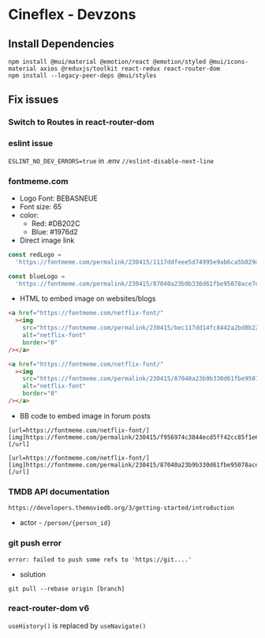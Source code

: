 # Cineflex - Devzons

## Install Dependencies

```-bash
npm install @mui/material @emotion/react @emotion/styled @mui/icons-material axios @reduxjs/toolkit react-redux react-router-dom
npm install --legacy-peer-deps @mui/styles
```

## Fix issues

### Switch to Routes in react-router-dom

### eslint issue

`ESLINT_NO_DEV_ERRORS=true` in .env
`//eslint-disable-next-line`

### fontmeme.com

- Logo Font: BEBASNEUE
- Font size: 65
- color:
  - Red: #DB202C
  - Blue: #1976d2
- Direct image link

```javascript
const redLogo =
  'https://fontmeme.com/permalink/230415/1117ddfeee5d74995e9ab6ca5b029df8.png'

const blueLogo =
  'https://fontmeme.com/permalink/230415/87040a23b9b330d61fbe95078ace7eff.png'
```

- HTML to embed image on websites/blogs

```html
<a href="https://fontmeme.com/netflix-font/"
  ><img
    src="https://fontmeme.com/permalink/230415/bec117dd14fc8442a2bd8b22bb0b9436.png"
    alt="netflix-font"
    border="0"
/></a>

<a href="https://fontmeme.com/netflix-font/"
  ><img
    src="https://fontmeme.com/permalink/230415/87040a23b9b330d61fbe95078ace7eff.png"
    alt="netflix-font"
    border="0"
/></a>
```

- BB code to embed image in forum posts

```code
[url=https://fontmeme.com/netflix-font/][img]https://fontmeme.com/permalink/230415/f956974c3844ecd5ff42cc85f1e677d9.png[/img][/url]

[url=https://fontmeme.com/netflix-font/][img]https://fontmeme.com/permalink/230415/87040a23b9b330d61fbe95078ace7eff.png[/img][/url]
```

### TMDB API documentation

`https://developers.themoviedb.org/3/getting-started/introduction`

- actor - `/person/{person_id}`

### git push error

```-bash
error: failed to push some refs to 'https://git....'
```

- solution

```-bash
git pull --rebase origin [branch]
```

### react-router-dom v6

`useHistory()` is replaced by `useNavigate()`
